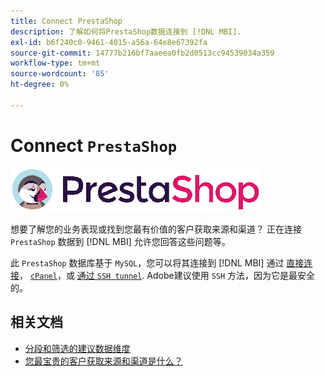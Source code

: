 ```yaml
---
title: Connect PrestaShop
description: 了解如何将PrestaShop数据连接到 [!DNL MBI].
exl-id: b6f240c0-9461-4015-a56a-64e8e67392fa
source-git-commit: 14777b216bf7aaeea0fb2d0513cc94539034a359
workflow-type: tm+mt
source-wordcount: '85'
ht-degree: 0%

---
```


# Connect `PrestaShop`

![](../../../assets/Prestashop-logo.png)

想要了解您的业务表现或找到您最有价值的客户获取来源和渠道？ 正在连接 `PrestaShop` 数据到 [!DNL MBI] 允许您回答这些问题等。

此 `PrestaShop` 数据库基于 `MySQL`，您可以将其连接到 [!DNL MBI] 通过 [直接连接](../integrations/mysql-via-a-direct-connection.md)， [`cPanel`](../integrations/mysql-via-cpanel.md)，或 [通过 `SSH tunnel`](../integrations/mysql-via-ssh-tunnel.md). Adobe建议使用 `SSH` 方法，因为它是最安全的。

## 相关文档

* [分段和筛选的建议数据维度](../../../best-practices/segment-filter.md)
* [您最宝贵的客户获取来源和渠道是什么？](../../analysis/most-value-source-channel.md)
